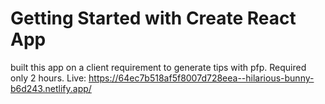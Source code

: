 # Getting Started with Create React App

built this app on a client requirement to generate tips with pfp. Required only 2 hours. 
Live: https://64ec7b518af5f8007d728eea--hilarious-bunny-b6d243.netlify.app/
